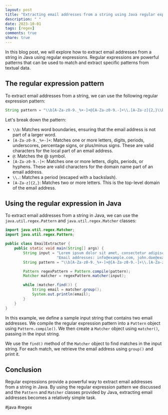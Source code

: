 ```yaml
---
layout: post
title: "Extracting email addresses from a string using Java regular expressions"
description: " "
date: 2023-10-01
tags: [regex]
comments: true
share: true
---
```


In this blog post, we will explore how to extract email addresses from a string in Java using regular expressions. Regular expressions are powerful patterns that can be used to match and extract specific patterns from textual data.

## The regular expression pattern

To extract email addresses from a string, we can use the following regular expression pattern:

```java
String pattern = "\\b[A-Za-z0-9._%+-]+@[A-Za-z0-9.-]+\\.[A-Za-z]{2,}\\b";
```

Let's break down the pattern:

- `\\b`: Matches word boundaries, ensuring that the email address is not part of a larger word.
- `[A-Za-z0-9._%+-]+`: Matches one or more letters, digits, periods, underscores, percentage signs, or plus/minus signs. These are valid characters for the local part of an email address.
- `@`: Matches the @ symbol.
- `[A-Za-z0-9.-]+`: Matches one or more letters, digits, periods, or hyphens. These are valid characters for the domain name part of an email address.
- `\\.`: Matches a period (escaped with a backslash).
- `[A-Za-z]{2,}`: Matches two or more letters. This is the top-level domain of the email address.

## Using the regular expression in Java

To extract email addresses from a string in Java, we can use the `java.util.regex.Pattern` and `java.util.regex.Matcher` classes:

```java
import java.util.regex.Matcher;
import java.util.regex.Pattern;

public class EmailExtractor {
    public static void main(String[] args) {
        String input = "Lorem ipsum dolor sit amet, consectetur adipiscing elit. " +
                       "Email addresses: info@example.com, john.doe@example.com";
        String pattern = "\\b[A-Za-z0-9._%+-]+@[A-Za-z0-9.-]+\\.[A-Za-z]{2,}\\b";

        Pattern regexPattern = Pattern.compile(pattern);
        Matcher matcher = regexPattern.matcher(input);

        while (matcher.find()) {
            String email = matcher.group();
            System.out.println(email);
        }
    }
}
```

In this example, we define a sample input string that contains two email addresses. We compile the regular expression pattern into a `Pattern` object using `Pattern.compile()`. We then create a `Matcher` object using `matcher()`, passing in the input string.

We use the `find()` method of the `Matcher` object to find matches in the input string. For each match, we retrieve the email address using `group()` and print it.

## Conclusion

Regular expressions provide a powerful way to extract email addresses from a string in Java. By using the regular expression pattern we discussed and the `Pattern` and `Matcher` classes provided by Java, extracting email addresses becomes a relatively simple task.

#java #regex